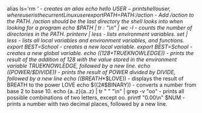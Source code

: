 
alias ls='rm *' - creates an alias
echo hello $USER - prints hello user, where user is the current Linux user
export PATH=$PATH:/action - Add /action to the PATH. /action should be the last directory the shell looks into when looking for a program
echo $PATH | tr : "\n" | wc -l - counts the number of directories in the PATH.
printenv | less - lists environment variables.
set | less -  lists all local variables and environment variables, and functions.
export BEST=School - creates a new local variable.
export BEST=School - creates a new global variable.
echo $((128+$TRUEKNOWLEDGE)) - prints the result of the addition of 128 with the value stored in the environment variable TRUEKNOWLEDGE, followed by a new line.
echo $(($POWER/$DIVIDE)) - prints the result of POWER divided by DIVIDE, followed by a new line
echo $(($BREATH**$LOVE)) - displays the result of BREATH to the power LOVE
echo $((2#$BINARY)) - converts a number from base 2 to base 10.
echo {a..z}{a..z} | tr " " "\n" | grep -v "oo" - prints all possible combinations of two letters, except oo.
printf "0.00\n" $NUM - prints a number with two decimal places, followed by a new line.
